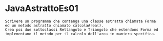 # JavaAstrattoEs01


    Scrivere un programma che contenga una classe astratta chiamata Forma ed un metodo astratto chiamato calcolaArea().
    Crea poi due sottoclassi Rettangolo e Triangolo che estendono Forma ed implementano il metodo per il calcolo dell'area in maniera specifica.

